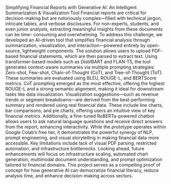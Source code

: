 Simplifying Financial Reports with Generative AI: An Intelligent Summarization
& Visualization Tool
Financial reports are critical for decision-making but are notoriously complex—filled with
technical jargon, intricate tables, and verbose disclosures. For non-experts, students, and
even junior analysts, extracting meaningful insights from these documents can be time-
consuming and overwhelming. To address this challenge, we developed an AI-driven tool that
simplifies financial analysis through summarization, visualization, and interaction—powered
entirely by open-source, lightweight components.
The solution allows users to upload PDF-based financial statements, which are then parsed
to extract text. Using transformer-based models such as DistilBART and FLAN-T5, the tool
generates context-aware summaries via multiple prompting strategies: Zero-shot, Few-shot,
Chain-of-Thought (CoT), and Tree-of-Thought (ToT). These summaries are evaluated using
BLEU, ROUGE-L, and BERTScore metrics. CoT prompting emerged as the most effective,
offering the highest ROUGE-L and a strong semantic alignment, making it ideal for
downstream tasks like data visualization.
Visualization suggestions—such as revenue trends or segment breakdowns—are derived
from the best-performing summary and rendered using real financial data. These include line
charts, bar comparisons, and pie charts, offering users an intuitive view of key financial
metrics. Additionally, a fine-tuned RoBERTa-powered chatbot allows users to ask natural
language questions and receive direct answers from the report, enhancing interactivity.
While the prototype operates within Google Colab’s free tier, it demonstrates the powerful
synergy of NLP, prompt engineering, and visual storytelling in making financial data more
accessible. Key limitations include lack of visual PDF parsing, restricted automation, and
infrastructure bottlenecks.
Looking ahead, future enhancements will focus on infrastructure scaling, automated chart
generation, multimodal document understanding, and prompt optimization tailored to financial
domains. This project serves as a compelling proof of concept for how generative AI can
democratize financial literacy, reduce analysis time, and enhance decision-making across
sectors.
